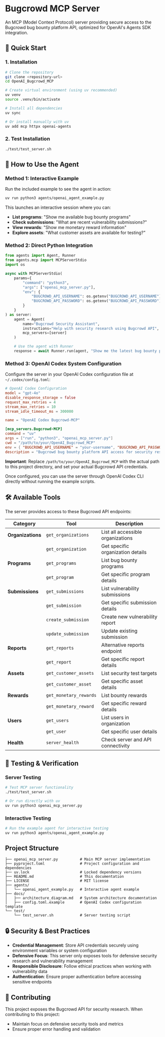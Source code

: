 # Bugcrowd MCP Server

An MCP (Model Context Protocol) server providing secure access to the Bugcrowd bug bounty platform API, optimized for OpenAI's Agents SDK integration.

## 🚀 Quick Start

### 1. Installation

```bash
# Clone the repository
git clone <repository-url>
cd OpenAI_Bugcrowd_MCP

# Create virtual environment (using uv recommended)
uv venv
source .venv/bin/activate

# Install all dependencies
uv sync

# Or install manually with uv
uv add mcp httpx openai-agents
```

### 2. Test Installation

```bash
./test/test_server.sh
```

## 🔧 How to Use the Agent

### Method 1: Interactive Example

Run the included example to see the agent in action:

```bash
uv run python3 agents/openai_agent_example.py
```

This launches an interactive session where you can:
- **List programs**: "Show me available bug bounty programs"
- **Check submissions**: "What are recent vulnerability submissions?"
- **View rewards**: "Show me monetary reward information"
- **Explore assets**: "What customer assets are available for testing?"

### Method 2: Direct Python Integration

```python
from agents import Agent, Runner
from agents.mcp import MCPServerStdio
import os

async with MCPServerStdio(
    params={
        "command": "python3",
        "args": ["openai_mcp_server.py"],
        "env": {
            "BUGCROWD_API_USERNAME": os.getenv("BUGCROWD_API_USERNAME"),
            "BUGCROWD_API_PASSWORD": os.getenv("BUGCROWD_API_PASSWORD")
        }
    }
) as server:
    agent = Agent(
        name="Bugcrowd Security Assistant",
        instructions="Help with security research using Bugcrowd API",
        mcp_servers=[server]
    )

    # Use the agent with Runner
    response = await Runner.run(agent, "Show me the latest bug bounty programs")
```

### Method 3: OpenAI Codex System Configuration

Configure the server in your OpenAI Codex configuration file at `~/.codex/config.toml`:

```toml
# OpenAI Codex Configuration
model = "gpt-4o"
disable_response_storage = false
request_max_retries = 4
stream_max_retries = 10
stream_idle_timeout_ms = 300000

name = "OpenAI Codex Bugcrowd-MCP"

[mcp_servers.Bugcrowd-MCP]
command = "uv"
args = ["run", "python3", "openai_mcp_server.py"]
cwd = "/path/to/your/OpenAI_Bugcrowd_MCP"
env = { "BUGCROWD_API_USERNAME" = "your-username", "BUGCROWD_API_PASSWORD" = "your-password" }
description = "Bugcrowd bug bounty platform API access for security research and vulnerability management"
```

**Important**: Replace `/path/to/your/OpenAI_Bugcrowd_MCP` with the actual path to this project directory, and set your actual Bugcrowd API credentials.

Once configured, you can use the server through OpenAI Codex CLI directly without running the example scripts.

## 🛠️ Available Tools

The server provides access to these Bugcrowd API endpoints:

| Category | Tool | Description |
|----------|------|-------------|
| **Organizations** | `get_organizations` | List all accessible organizations |
| | `get_organization` | Get specific organization details |
| **Programs** | `get_programs` | List bug bounty programs |
| | `get_program` | Get specific program details |
| **Submissions** | `get_submissions` | List vulnerability submissions |
| | `get_submission` | Get specific submission details |
| | `create_submission` | Create new vulnerability report |
| | `update_submission` | Update existing submission |
| **Reports** | `get_reports` | Alternative reports endpoint |
| | `get_report` | Get specific report details |
| **Assets** | `get_customer_assets` | List security test targets |
| | `get_customer_asset` | Get specific asset details |
| **Rewards** | `get_monetary_rewards` | List bounty rewards |
| | `get_monetary_reward` | Get specific reward details |
| **Users** | `get_users` | List users in organization |
| | `get_user` | Get specific user details |
| **Health** | `server_health` | Check server and API connectivity |

## 🧪 Testing & Verification

### Server Testing
```bash
# Test MCP server functionality
./test/test_server.sh

# Or run directly with uv
uv run python3 openai_mcp_server.py
```

### Interactive Testing
```bash
# Run the example agent for interactive testing
uv run python3 agents/openai_agent_example.py
```

## Project Structure

```
├── openai_mcp_server.py          # Main MCP server implementation
├── pyproject.toml                # Project configuration and dependencies
├── uv.lock                       # Locked dependency versions
├── README.md                     # This documentation
├── LICENSE                       # MIT license
├── agents/
│   └── openai_agent_example.py   # Interactive agent example
├── docs/
│   ├── architecture_diagram.md   # System architecture documentation
│   ├── config.toml.example       # OpenAI Codex configuration template
└── test/
    └── test_server.sh            # Server testing script
```

## 🔒 Security & Best Practices

- **Credential Management**: Store API credentials securely using environment variables or system configuration
- **Defensive Focus**: This server only exposes tools for defensive security research and vulnerability management
- **Responsible Disclosure**: Follow ethical practices when working with vulnerability data
- **Authentication**: Ensure proper authentication before accessing sensitive endpoints

## 🤝 Contributing

This project exposes the Bugcrowd API for security research. When contributing to this project:
- Maintain focus on defensive security tools and metrics
- Ensure proper error handling and validation
